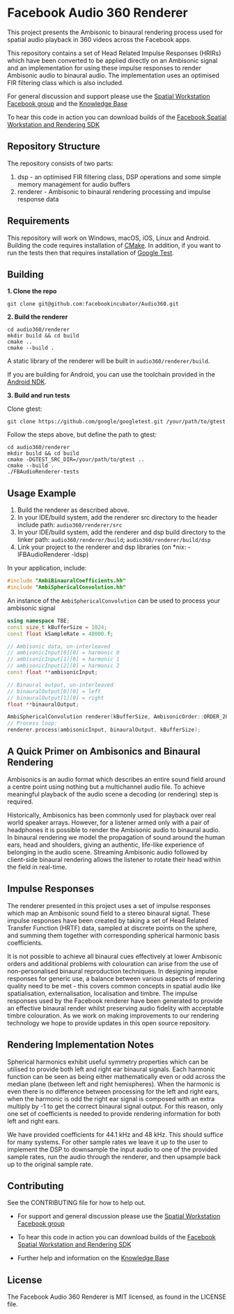 # Facebook Audio 360 Renderer

This project presents the Ambisonic to binaural rendering process used for spatial audio playback in 360 videos across the Facebook apps.

This repository contains a set of Head Related Impulse Responses (HRIRs) which have been converted to be applied directly on an Ambisonic signal and an implementation for using these impulse responses to render Ambisonic audio to binaural audio. The implementation uses an optimised FIR filtering class which is also included.

For general discussion and support please use the [Spatial Workstation Facebook group](https://www.facebook.com/groups/audio360support/) and the [Knowledge Base](https://facebookincubator.github.io/facebook-360-spatial-workstation/KB.html)

To hear this code in action you can download builds of the [Facebook Spatial Workstation and Rendering SDK](https://facebook360.fb.com/spatial-workstation/)

## Repository Structure

The repository consists of two parts:

1. dsp - an optimised FIR filtering class, DSP operations and some simple memory management for audio buffers
2. renderer - Ambisonic to binaural rendering processing and impulse response data

## Requirements

This repository will work on Windows, macOS, iOS, Linux and Android. Building the code requires installation of [CMake](https://cmake.org/). In addition, if you want to run the tests then that requires installation of [Google Test](https://github.com/google/googletest).

## Building

**1. Clone the repo**

```
git clone git@github.com:facebookincubator/Audio360.git
```

**2. Build the renderer**

```
cd audio360/renderer
mkdir build && cd build
cmake ..
cmake --build .
```

A static library of the renderer will be built in `audio360/renderer/build`.

If you are building for Android, you can use the toolchain provided in the [Android NDK](https://developer.android.com/ndk/guides/cmake.html).

**3. Build and run tests**

Clone gtest:

```
git clone https://github.com/google/googletest.git /your/path/to/gtest
```

Follow the steps above, but define the path to gtest:

```
cd audio360/renderer
mkdir build && cd build
cmake -DGTEST_SRC_DIR=/your/path/to/gtest ..
cmake --build .
./FBAudioRenderer-tests
```

## Usage Example

1. Build the renderer as described above.
1. In your IDE/build system, add the renderer src directory to the header include path: `audio360/renderer/src`
1. In your IDE/build system, add the renderer and dsp build directory to the linker path: `audio360/renderer/build`; `audio360/renderer/build/dsp`
1. Link your project to the renderer and dsp libraries (on \*nix: -lFBAudioRenderer -ldsp)

In your application, include:  
```cpp
#include "AmbiBinauralCoefficients.hh"
#include "AmbiSphericalConvolution.hh"
```
An instance of the `AmbiSphericalConvolution` can be used to process your ambisonic signal
```cpp
using namespace TBE;
const size_t kBufferSize = 1024;
const float kSampleRate = 48000.f;

// Ambisonic data, un-interleaved
// ambisonicInput[0][0] = harmonic 0
// ambisonicInput[1][0] = harmonic 1
// ambisonicInput[2][0] = harmonic 2
const float **ambisonicInput;

// Binaural output, un-interleaved
// binauralOutput[0][0] = left
// binauralOutput[1][0] = right
float **binauralOutput;

AmbiSphericalConvolution renderer(kBufferSize, AmbisonicOrder::ORDER_2OA, getAmbisonicImpulseResponse(kSampleRate));
// Process loop:
renderer.process(ambisonicInput, binauralOutput, kBufferSize);
```

## A Quick Primer on Ambisonics and Binaural Rendering

Ambisonics is an audio format which describes an entire sound field around a centre point using nothing but a multichannel audio file. To achieve meaningful playback of the audio scene a decoding (or rendering) step is required.

Historically, Ambisonics has been commonly used for playback over real world speaker arrays. However, for a listener armed only with a pair of headphones it is possible to render the Ambisonic audio to binaural audio. In binaural rendering we model the propagation of sound around the human ears, head and shoulders, giving an authentic, life-like experience of belonging in the audio scene. Streaming Ambisonic audio followed by client-side binaural rendering allows the listener to rotate their head within the field in real-time.

## Impulse Responses

The renderer presented in this project uses a set of impulse responses which map an Ambisonic sound field to a stereo binaural signal. These impulse responses have been created by taking a set of Head Related Transfer Function (HRTF) data, sampled at discrete points on the sphere, and summing them together with corresponding spherical harmonic basis coefficients.

It is not possible to achieve all binaural cues effectively at lower Ambisonic orders and additional problems with colouration can arise from the use of non-personalised binaural reproduction techniques. In designing impulse responses for generic use, a balance between various aspects of rendering quality need to be met - this covers common concepts in spatial audio like spatialisation, externalisation, localisation and timbre. The impulse responses used by the Facebook renderer have been generated to provide an effective binaural render whilst preserving audio fidelity with acceptable timbre colouration. As we work on making improvements to our rendering technology we hope to provide updates in this open source repository.

## Rendering Implementation Notes

Spherical harmonics exhibit useful symmetry properties which can be utilised to provide both left and right ear binaural signals. Each harmonic function can be seen as being either mathematically even or odd across the median plane (between left and right hemispheres). When the harmonic is even there is no difference between processing for the left and right ears, when the harmonic is odd the right ear signal is composed with an extra multiply by -1 to get the correct binaural signal output. For this reason, only one set of coefficients is needed to provide rendering information for both left and right ears.

We have provided coefficients for 44.1 kHz and 48 kHz. This should suffice for many systems. For other sample rates we leave it up to the user to implement the DSP to downsample the input audio to one of the provided sample rates, run the audio through the renderer, and then upsample back up to the original sample rate.

## Contributing

See the CONTRIBUTING file for how to help out.

- For support and general discussion please use the [Spatial Workstation Facebook group](https://www.facebook.com/groups/audio360support/)

- To hear this code in action you can download builds of the [Facebook Spatial Workstation and Rendering SDK](https://facebook360.fb.com/spatial-workstation/)

- Further help and information on the [Knowledge Base](https://facebookincubator.github.io/facebook-360-spatial-workstation/KB.html)

## License

The Facebook Audio 360 Renderer is MIT licensed, as found in the LICENSE file.
